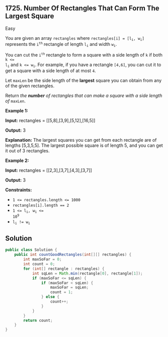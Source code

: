 ## 1725\. Number Of Rectangles That Can Form The Largest Square

Easy

You are given an array `rectangles` where <code>rectangles[i] = [l<sub>i</sub>, w<sub>i</sub>]</code> represents the <code>i<sup>th</sup></code> rectangle of length <code>l<sub>i</sub></code> and width <code>w<sub>i</sub></code>.

You can cut the <code>i<sup>th</sup></code> rectangle to form a square with a side length of `k` if both <code>k <= l<sub>i</sub></code> and <code>k <= w<sub>i</sub></code>. For example, if you have a rectangle `[4,6]`, you can cut it to get a square with a side length of at most `4`.

Let `maxLen` be the side length of the **largest** square you can obtain from any of the given rectangles.

Return _the **number** of rectangles that can make a square with a side length of_ `maxLen`.

**Example 1:**

**Input:** rectangles = [[5,8],[3,9],[5,12],[16,5]]

**Output:** 3

**Explanation:** The largest squares you can get from each rectangle are of lengths [5,3,5,5]. The largest possible square is of length 5, and you can get it out of 3 rectangles.

**Example 2:**

**Input:** rectangles = [[2,3],[3,7],[4,3],[3,7]]

**Output:** 3

**Constraints:**

*   `1 <= rectangles.length <= 1000`
*   `rectangles[i].length == 2`
*   <code>1 <= l<sub>i</sub>, w<sub>i</sub> <= 10<sup>9</sup></code>
*   <code>l<sub>i</sub> != w<sub>i</sub></code>

## Solution

```java
public class Solution {
    public int countGoodRectangles(int[][] rectangles) {
        int maxSoFar = 0;
        int count = 0;
        for (int[] rectangle : rectangles) {
            int sqLen = Math.min(rectangle[0], rectangle[1]);
            if (maxSoFar <= sqLen) {
                if (maxSoFar < sqLen) {
                    maxSoFar = sqLen;
                    count = 1;
                } else {
                    count++;
                }
            }
        }
        return count;
    }
}
```